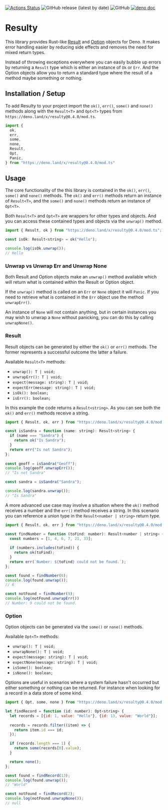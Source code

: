 [![Actions Status](https://github.com/robdwaller/resulty/workflows/ci/badge.svg)](https://github.com/robdwaller/resulty/actions) ![GitHub release (latest by date)](https://img.shields.io/github/v/release/robdwaller/resulty) ![GitHub](https://img.shields.io/github/license/robdwaller/resulty) [![deno doc](https://doc.deno.land/badge.svg)](https://doc.deno.land/https/deno.land/x/resulty/mod.ts)

# Resulty

This library provides Rust-like [Result](https://doc.rust-lang.org/std/result/enum.Result.html) and [Option](https://doc.rust-lang.org/std/option/enum.Option.html) objects for Deno. It makes error handling easier by reducing side effects and removes the need for mixed return types. 

Instead of throwing exceptions everywhere you can easily bubble up errors by returning a `Result` type which is either an instance of `Ok` or `Err`. And the Option objects allow you to return a standard type where the result of a method maybe something or nothing.

## Installation / Setup

To add Resulty to your project import the `ok()`, `err()`, `some()` and `none()` methods along with the `Result<T>` and `Opt<T>` types from `https://deno.land/x/resulty@0.4.0/mod.ts`.

```js
import { 
  ok, 
  err, 
  some, 
  none, 
  Result, 
  Opt,
  Panic,
} from "https://deno.land/x/resulty@0.4.0/mod.ts"
```

## Usage

The core functionality of the this library is contained in the `ok()`, `err()`, `some()` and `none()` methods. The `ok()` and `err()` methods return an instance of `Result<T>`, and the `some()` and `none()` methods return an instance of `Opt<T>`.

Both `Result<T>` and `Opt<T>` are wrappers for other types and objects. And you can access these contained types and objects via the `unwrap()` method.

```js
import { Result, ok } from "https://deno.land/x/resulty@0.4.0/mod.ts";

const isOk: Result<string> = ok("Hello");

console.log(isOk.unwrap());
// Hello
```

### Unwrap vs Unwrap Err and Unwrap None

Both Result and Option objects make an `unwrap()` method available which will return what is contained within the Result or Option object. 

If the `unwrap()` method is called on an `Err` or `None` object it will `Panic`. If you need to retrieve what is contained in the `Err` object use the method `unwrapErr()`. 

An instance of `None` will not contain anything, but in certain instances you may wish to unwrap a `None` without panicking, you can do this by calling `unwrapNone()`. 

### Result

Result objects can be generated by either the `ok()` or `err()` methods. The former represents a successful outcome the latter a failure. 

Available `Result<T>` methods:

- `unwrap(): T | void;`
- `unwrapErr(): T | void;`
- `expect(message: string): T | void;`
- `expectErr(message: string): T | void;`
- `isOk(): boolean;`
- `isErr(): boolean;`

In this example the code returns a `Result<string>`. As you can see both the `ok()` and `err()` methods receive a string.

```js
import { Result, ok, err } from "https://deno.land/x/resulty@0.4.0/mod.ts";

const isSandra = function (name: string): Result<string> {
  if (name === "Sandra") {
    return ok("Is Sandra");
  }
  return err("Is not Sandra");
};
  
const geoff = isSandra("Geoff");
console.log(geoff.unwrapErr());
// "Is not Sandra"

const sandra = isSandra("Sandra");

console.log(sandra.unwrap()); 
// "Is Sandra"
```

A more advanced use case may involve a situation where the `ok()` method receives a number and the `err()` method receives a string. In this scenario you can reference a union type in the `Result<number | string>` return type.

```js
import { Result, ok, err } from "https://deno.land/x/resulty@0.4.0/mod.ts";

const findNumber = function (toFind: number): Result<number | string> {
  const numbers = [1, 4, 6, 7, 21, 33];
  
  if (numbers.includes(toFind)) {
    return ok(toFind);
  }
  return err(`Number: ${toFind} could not be found.`);
};

const found = findNumber(6);
console.log(found.unwrap());
// 6

const notFound = findNumber(9);
console.log(notFound.unwrapErr())
// Number: 9 could not be found.
```

### Option

Option objects can be generated via the `some()` or `none()` methods. 

Available `Opt<T>` methods:

- `unwrap(): T | void;`
- `unwrapNone(): T | void;`
- `expect(message: string): T | void;`
- `expectNone(message: string): T | void;`
- `isSome(): boolean;`
- `isNone(): boolean;`

Options are useful in scenarios where a system failure hasn't occurred but either something or nothing can be returned. For instance when looking for a record in a data store of some kind.

```js
import { Opt, some, none } from "https://deno.land/x/resulty@0.4.0/mod.ts";

let findRecord = function (id: number): Opt<string> {
  let records = [{id: 1, value: "Hello"}, {id: 13, value: "World"}];
  
  records = records.filter((item) => {
    return item.id === id;
  });

  if (records.length === 1) {
    return some(records[0].value);
  }

  return none();
};

const found = findRecord(13);
console.log(found.unwrap());
// "World"

const notFound = findRecord(2);
console.log(notFound.unwrapNone());
// null
```
